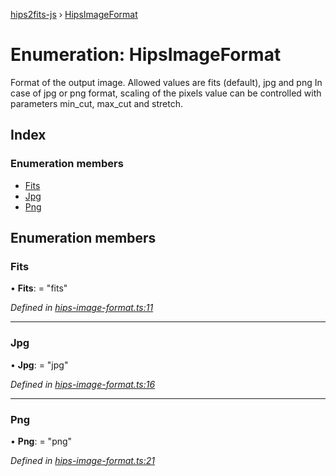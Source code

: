 [hips2fits-js](https://github.com/lloydevans/hips2fits-js/blob/master/docs/md/README.md) › [HipsImageFormat](https://github.com/lloydevans/hips2fits-js/blob/master/docs/md/enums/hipsimageformat.md)

# Enumeration: HipsImageFormat

Format of the output image.
Allowed values are fits (default), jpg and png In case of jpg or png
format, scaling of the pixels value can be controlled with parameters
min_cut, max_cut and stretch.

## Index

### Enumeration members

* [Fits](https://github.com/lloydevans/hips2fits-js/blob/master/docs/md/enums/hipsimageformat.md#fits)
* [Jpg](https://github.com/lloydevans/hips2fits-js/blob/master/docs/md/enums/hipsimageformat.md#jpg)
* [Png](https://github.com/lloydevans/hips2fits-js/blob/master/docs/md/enums/hipsimageformat.md#png)

## Enumeration members

###  Fits

• **Fits**: = "fits"

*Defined in [hips-image-format.ts:11](https://github.com/lloydevans/node-hips2fits/blob/6627b8c/src/hips-image-format.ts#L11)*

___

###  Jpg

• **Jpg**: = "jpg"

*Defined in [hips-image-format.ts:16](https://github.com/lloydevans/node-hips2fits/blob/6627b8c/src/hips-image-format.ts#L16)*

___

###  Png

• **Png**: = "png"

*Defined in [hips-image-format.ts:21](https://github.com/lloydevans/node-hips2fits/blob/6627b8c/src/hips-image-format.ts#L21)*
